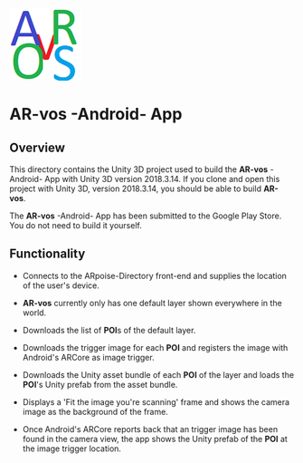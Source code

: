 ![ARpoise Logo](/images/arvos_logo_rgb-weiss128.png)
# AR-vos -Android- App

## Overview
This directory contains the Unity 3D project used to build the **AR-vos** -Android- App with Unity 3D version 2018.3.14.
If you clone and open this project with Unity 3D, version 2018.3.14, you should be able to build **AR-vos**.

The **AR-vos** -Android- App has been submitted to the Google Play Store. You do not need to build it yourself.

## Functionality
- Connects to the ARpoise-Directory front-end and supplies the location of the user's device.

- **AR-vos** currently only has one default layer shown everywhere in the world.

- Downloads the list of **POI**s of the default layer.

- Downloads the trigger image for each **POI** and registers the image with Android's ARCore as image trigger.

- Downloads the Unity asset bundle of each **POI** of the layer and loads the **POI**'s Unity prefab from the asset bundle.

- Displays a 'Fit the image you're scanning' frame and shows the camera image as the background of the frame.

- Once Android's ARCore reports back that an trigger image has been found in the camera view, the app shows the Unity prefab of the **POI** at the image trigger location.
